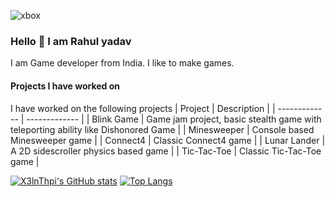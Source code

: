 ![xbox](https://user-images.githubusercontent.com/12250862/152804645-93a44b06-1f21-4f4c-8c0e-09659671eb3e.jpeg)
### Hello 👋 I am Rahul yadav

I am Game developer from India. I like to make games.

#### Projects I have worked on
I have worked on the following projects
| Project  | Description |
| ------------- | ------------- |
| Blink Game | Game jam project, basic stealth game with teleporting ability like Dishonored Game  |
| Minesweeper  | Console based Minesweeper game  |
| Connect4  | Classic Connect4 game  |
| Lunar Lander  | A 2D sidescroller physics based game  |
| Tic-Tac-Toe  | Classic Tic-Tac-Toe game  |

[![X3lnThpi's GitHub stats](https://github-readme-stats.vercel.app/api?username=X3lnThpi)](https://github.com/X3lnThpi/github-readme-stats)
[![Top Langs](https://github-readme-stats.vercel.app/api/top-langs/?username=X3lnThpi)](https://github.com/anuraghazra/github-readme-stats)

<!--
**X3lnThpi/X3lnThPi** is a ✨ _special_ ✨ repository because its `README.md` (this file) appears on your GitHub profile.

Here are some ideas to get you started:

- 🔭 I’m currently working on ...
- 🌱 I’m currently learning ...
- 👯 I’m looking to collaborate on ...
- 🤔 I’m looking for help with ...
- 💬 Ask me about ...
- 📫 How to reach me: ...
- 😄 Pronouns: ...
- ⚡ Fun fact: ...
-->
